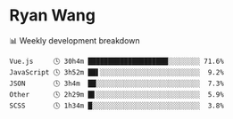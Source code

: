 # Ryan Wang

 <!-- waka-box start -->
📊 Weekly development breakdown
```text
Vue.js     🕓 30h4m ████████████████████░░░░░░░░ 71.6%
JavaScript 🕓 3h52m ██▌░░░░░░░░░░░░░░░░░░░░░░░░░  9.2%
JSON       🕓 3h4m  ██░░░░░░░░░░░░░░░░░░░░░░░░░░  7.3%
Other      🕓 2h29m █▋░░░░░░░░░░░░░░░░░░░░░░░░░░  5.9%
SCSS       🕓 1h34m █░░░░░░░░░░░░░░░░░░░░░░░░░░░  3.8%
```
<!-- Powered by https://github.com/YouEclipse/waka-box-go . -->
<!-- waka-box end -->